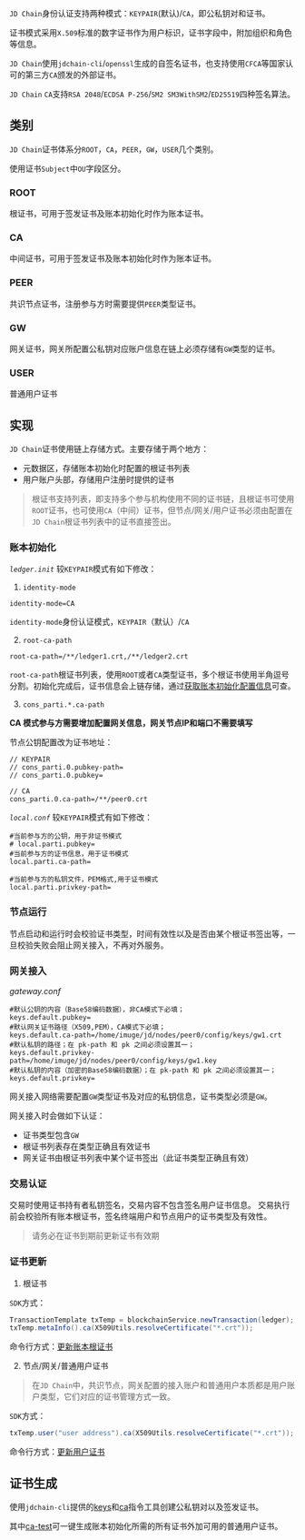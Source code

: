 `JD Chain`身份认证支持两种模式：`KEYPAIR`(默认)/`CA`，即公私钥对和证书。

证书模式采用`X.509`标准的数字证书作为用户标识，证书字段中，附加组织和角色等信息。

`JD Chain`使用`jdchain-cli`/`openssl`生成的自签名证书，也支持使用`CFCA`等国家认可的第三方`CA`颁发的外部证书。

`JD Chain` `CA`支持`RSA 2048`/`ECDSA P-256`/`SM2 SM3WithSM2`/`ED25519`四种签名算法。


## 类别

`JD Chain`证书体系分`ROOT`，`CA`，`PEER`，`GW`，`USER`几个类别。

使用证书`Subject`中`OU`字段区分。

### ROOT

根证书，可用于签发证书及账本初始化时作为账本证书。

### CA

中间证书，可用于签发证书及账本初始化时作为账本证书。

### PEER

共识节点证书，注册参与方时需要提供`PEER`类型证书。

### GW

网关证书，网关所配置公私钥对应账户信息在链上必须存储有`GW`类型的证书。

### USER

普通用户证书

## 实现

`JD Chain`证书使用链上存储方式。主要存储于两个地方：
- 元数据区，存储账本初始化时配置的根证书列表
- 用户账户头部，存储用户注册时提供的证书

> 根证书支持列表，即支持多个参与机构使用不同的证书链，且根证书可使用`ROOT`证书，也可使用`CA`（中间）证书，但节点/网关/用户证书必须由配置在`JD Chain`根证书列表中的证书直接签出。

### 账本初始化

*`ledger.init`*
较`KEYPAIR`模式有如下修改：

1. `identity-mode`
```properties
identity-mode=CA
```
`identity-mode`身份认证模式，`KEYPAIR`（默认）/`CA`

2. `root-ca-path`
```properties
root-ca-path=/**/ledger1.crt,/**/ledger2.crt
```
`root-ca-path`根证书列表，使用`ROOT`或者`CA`类型证书，多个根证书使用半角逗号分割。初始化完成后，证书信息会上链存储，通过[获取账本初始化配置信息](api/gw.md#获取账本初始化配置信息)可查。

3. `cons_parti.*.ca-path`

**CA 模式参与方需要增加配置网关信息，网关节点IP和端口不需要填写**

节点公钥配置改为证书地址：

```properties
// KEYPAIR
// cons_parti.0.pubkey-path=
// cons_parti.0.pubkey=

// CA
cons_parti.0.ca-path=/**/peer0.crt
```

*`local.conf`*
较`KEYPAIR`模式有如下修改：
```properties
#当前参与方的公钥，用于非证书模式
# local.parti.pubkey=
#当前参与方的证书信息，用于证书模式
local.parti.ca-path=

#当前参与方的私钥文件，PEM格式,用于证书模式
local.parti.privkey-path=
```

### 节点运行

节点启动和运行时会校验证书类型，时间有效性以及是否由某个根证书签出等，一旦校验失败会阻止网关接入，不再对外服务。

### 网关接入

*gateway.conf*
```properties
#默认公钥的内容（Base58编码数据），非CA模式下必填；
keys.default.pubkey=
#默认网关证书路径（X509,PEM），CA模式下必填；
keys.default.ca-path=/home/imuge/jd/nodes/peer0/config/keys/gw1.crt
#默认私钥的路径；在 pk-path 和 pk 之间必须设置其一；
keys.default.privkey-path=/home/imuge/jd/nodes/peer0/config/keys/gw1.key
#默认私钥的内容（加密的Base58编码数据）；在 pk-path 和 pk 之间必须设置其一；
keys.default.privkey=
```

网关接入网络需要配置`GW`类型证书及对应的私钥信息，证书类型必须是`GW`。

网关接入时会做如下认证：
- 证书类型包含`GW`
- 根证书列表存在类型正确且有效证书
- 网关证书由根证书列表中某个证书签出（此证书类型正确且有效）

### 交易认证

交易时使用证书持有者私钥签名，交易内容不包含签名用户证书信息。
交易执行前会校验所有账本根证书，签名终端用户和节点用户的证书类型及有效性。

> 请务必在证书到期前更新证书有效期

### 证书更新

1. 根证书

`SDK`方式：
```java
TransactionTemplate txTemp = blockchainService.newTransaction(ledger);
txTemp.metaInfo().ca(X509Utils.resolveCertificate("*.crt"));
```

命令行方式：[更新账本根证书](cli/tx.md#更新账本根证书)

2. 节点/网关/普通用户证书

> 在`JD Chain`中，共识节点，网关配置的接入账户和普通用户本质都是用户账户类型，它们对应的证书管理方式一致。

`SDK`方式：

```java
txTemp.user("user address").ca(X509Utils.resolveCertificate("*.crt"));
```

命令行方式：[更新用户证书](cli/tx.md#更新用户证书)

## 证书生成

使用`jdchain-cli`提供的[keys](cli/keys.md)和[ca](cli/ca.md)指令工具创建公私钥对以及签发证书。

其中[ca-test](cli/ca.md#生成测试证书)可一键生成账本初始化所需的所有证书外加可用的普通用户证书。